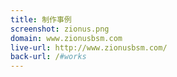 ```yaml
---
title: 制作事例
screenshot: zionus.png
domain: www.zionusbsm.com
live-url: http://www.zionusbsm.com/
back-url: /#works
---
```

